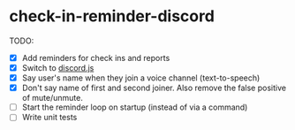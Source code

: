 # check-in-reminder-discord

TODO:

- [x] Add reminders for check ins and reports
- [x] Switch to [discord.js](https://discord.js.org)
- [x] Say user's name when they join a voice channel (text-to-speech)
- [x] Don't say name of first and second joiner. Also remove the false positive of mute/unmute.
- [ ] Start the reminder loop on startup (instead of via a command)
- [ ] Write unit tests
